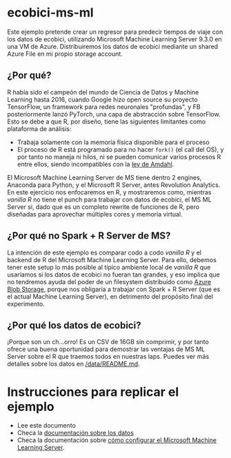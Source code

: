 # ecobici-ms-ml
Este ejemplo pretende crear un regresor para predecir tiempos de viaje con los datos de ecobici, utilizando Microsoft Machine Learning Server 9.3.0 en una VM de Azure. Distribuiremos los datos de ecobici mediante un shared Azure File en mi propio storage account.

## ¿Por qué?
R había sido el campeón del mundo de Ciencia de Datos y Machine Learning hasta 2016, cuando Google hizo open source su proyecto TensorFlow, un framework para redes neuronales "profundas", y FB posteriormente lanzó PyTorch, una capa de abstracción sobre TensorFlow. Esto se debe a que R, por diseño, tiene las siguientes limitantes como plataforma de análisis:
- Trabaja solamente con la memoria física disponible para el proceso
- El proceso de R está programado para no hacer `fork()` (el call del OS), y por tanto no maneja ni hilos, ni se pueden comunicar varios procesos R entre ellos, siendo incompatibles con la [ley de Amdahl](https://www.techopedia.com/definition/17035/amdahls-law).

El Microsoft Machine Learning Server de MS tiene dentro 2 engines, Anaconda para Python, y el Microsoft R Server, antes Revolution Analytics. En este ejercicio nos enfocaremos en R, y mostraremos como, mientras _vanilla R_ no tiene el punch para trabajar con datos de ecobici, el MS ML Server si, dado que es un completo rewrite de funciones de R, pero diseñadas para aprovechar múltiples cores y memoria virtual.

## ¿Por qué no Spark + R Server de MS?
La intención de este ejemplo es comparar codo a codo _vanilla R_ y el backend de R del Microsoft Machine Learning Server. Para ello, debemos tener este setup lo más posible al típico ambiente local de _vanilla R_ que usaríamos si los datos de ecobici no fueran tan grandes, y eso implica que no tendremos ayuda del poder de un filesystem distribuído como [Azure Blob Storage](https://docs.microsoft.com/en-us/azure/storage/blobs/storage-quickstart-blobs-python), porque nos obligaría a trabajar con Spark + R Server (que es el actual Machine Learning Server), en detrimento del propósito final del experimento.

## ¿Por qué los datos de ecobici?
¡Porque son un ch...orro! Es un CSV de 16GB sin comprimir, y por tanto ofrece una buena oportunidad para demostrar las ventajas de MS ML Server sobre el R que traemos todos en nuestras laps. Puedes ver más detalles sobre los datos en [/data/README.md](https://github.com/datankai/ecobici-ms-ml/blob/master/data/README.md).

# Instrucciones para replicar el ejemplo
- Lee este documento
- Checa la [documentación sobre los datos](https://github.com/datankai/ecobici-ms-ml/blob/master/docs/setting_up_msmlserver.md)
- Checa la documentación sobre [cómo configurar el Microsoft Machine Learning Server](https://github.com/datankai/ecobici-ms-ml/blob/master/docs/setting_up_msmlserver.md).

